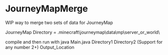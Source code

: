 # JourneyMapMerge

WIP way to merge two sets of data for JourneyMap

JourneyMap Directory = .minecraft\journeymap\data\mp\server_or_world\

compile and then run with 
java Main.java Directory1 Directory2 (Support for any number 2+) Output_Location
